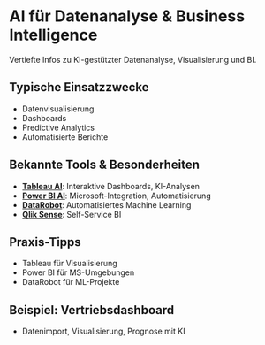# AI für Datenanalyse & Business Intelligence

Vertiefte Infos zu KI-gestützter Datenanalyse, Visualisierung und BI.

## Typische Einsatzzwecke
- Datenvisualisierung
- Dashboards
- Predictive Analytics
- Automatisierte Berichte

## Bekannte Tools & Besonderheiten
- [**Tableau AI**](tools/tableau_ai.md): Interaktive Dashboards, KI-Analysen
- [**Power BI AI**](tools/power_bi_ai.md): Microsoft-Integration, Automatisierung
- [**DataRobot**](tools/datarobot.md): Automatisiertes Machine Learning
- [**Qlik Sense**](tools/qlik_sense.md): Self-Service BI

## Praxis-Tipps
- Tableau für Visualisierung
- Power BI für MS-Umgebungen
- DataRobot für ML-Projekte

## Beispiel: Vertriebsdashboard
- Datenimport, Visualisierung, Prognose mit KI
